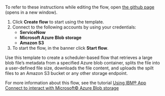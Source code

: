 To refer to these instructions while editing the flow, open [the github page](https://github.com/ot4i/app-connect-templates/blob/master/resources/markdown/Data%20integration%20between%20Microsoft%20Azure%20Blob%20storage%20and%20Amazon%20S3_instructions.md) (opens in a new window).

1. Click **Create flow** to start using the template.
2. Connect to the following accounts by using your credentials:
   - **ServiceNow** 
   - **Microsoft Azure Blob storage**
   - **Amazon S3**
3. To start the flow, in the banner click **Start flow**.

Use this template to create a scheduler-based flow that retrieves a large blob file’s metadata from a specified Azure blob container, splits the file into a user-defined file size, downloads the file content, and uploads the spilt files to an Amazon S3 bucket or any other storage endpoint.

For more information about this flow, see the tutorial [Using IBM® App Connect to interact with Microsoft© Azure Blob storage](https://community.ibm.com/community/user/integration/blogs/shamini-arumugam1/2021/09/01/using-ibm-app-connect-with-msoft-azureblobstorage)
